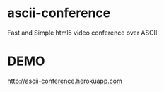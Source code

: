 ascii-conference
================

Fast and Simple html5 video conference over ASCII

DEMO
====
http://ascii-conference.herokuapp.com
